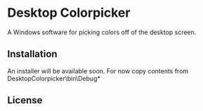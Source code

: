 # Desktop Colorpicker

A Windows software for picking colors off of the desktop screen.


## Installation

An installer will be available soon. For now copy contents from DesktopColorpicker\bin\Debug\*


## License
